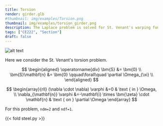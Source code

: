 ```yaml
---
title: Torsion
render: girder.glb
#thumbnail: img/examples/Torsion.png
thumbnail: img/examples/torsion_girder.png
description: The Laplace problem is solved for St. Venant's warping function.
tags: ["CE222", "Section"]
draft: false
---
```


<!--
![Cross section of a bridge girder deformed by St. Venant warping.](img/girder.png)
-->

![alt text](image.png)

Here we consider the St. Venant's torsion problem. 

$$
\begin{aligned}
\operatorname{div} \bm{S} &= \bm{0} \\
\bm{S}\mathbf{n} &= \bm{0} \qquad\forall\quad \partial \Omega_{\xi} \\
\end{aligned}
$$

$$
\begin{array}{rll}
(\nabla \cdot \nabla) \varphi &=0 & \text { in } \Omega, \\
\nabla_{\mathbf{n}} \varphi  &=-\mathbf{i} \times \bm{\zeta} \cdot \mathbf{n} & \text { on } \partial \Omega
\end{array}
$$

For this problem, `ndm=2` and `ndf=1`.

{{< fold steel.py >}}

